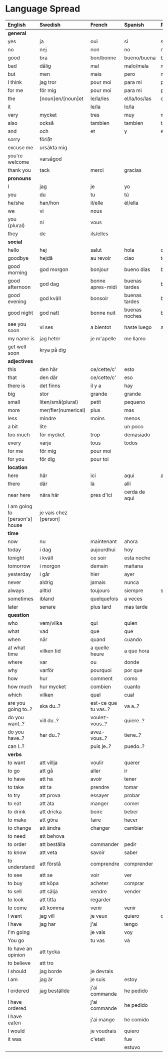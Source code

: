 # Language Spread

| English                        | Swedish               | French               | Spanish       | Portugese         | Italian         |
| :----------------------------- | :-------------------- | :------------------- | :------------ | :---------------- | :-------------- |
| **general**                    |                       |                      |               |                   |                 |
| yes                            | ja                    | oui                  | si            | si                | si              |
| no                             | nej                   | non                  | no            | nao               | no              |
| good                           | bra                   | bon/bonne            | bueno/buena   | bom/boa/bons/boas | buono           |
| bad                            | dålig                 | mal                  | malo/mala     | mau               | cattivo/cattiva |
| but                            | men                   | mais                 | pero          | mas(mash or mass) | ma              |
| I think                        | jag tror              | pour moi             | para mi       | para mim          | per me          |
| for me                         | för mig               | pour moi             | para mi       | para mim          | per me          |
| the                            | [noun]en/[noun]et     | le/la/les            | el/la/los/las | o/a/os/as         |                 |
| it                             |                       | le/la                | lo/la         |                   |                 |
| very                           | mycket                | tres                 | muy           | muito             | molto           |
| also                           | också                 | tambien              | tambien       | tambem            | anche           |
| and                            | och                   | et                   | y             | e                 | e               |
| sorry                          | förlåt                |                      |               |                   |                 |
| excuse me                      | ursäkta mig           |                      |               |                   |                 |
| you're welcome                 | varsågod              |                      |               |                   |                 |
| thank you                      | tack                  | merci                | gracias       |                   |                 |
| **pronouns**                   |                       |                      |               |                   |                 |
| I                              | jag                   | je                   | yo            |                   |                 |
| you                            | du                    | tu                   | tú            |                   |                 |
| he/she                         | han/hon               | il/elle              | él/ella       |                   |                 |
| we                             | vi                    | nous                 |               |                   |                 |
| you (plural)                   | ni                    | vous                 |               |                   |                 |
| they                           | de                    | ils/elles            |               |                   |                 |
| **social**                     |                       |                      |               |                   |                 |
| hello                          | hej                   | salut                | hola          | ola               | ciao            |
| goodbye                        | hejdå                 | au revoir            | ciao          | tchau             | arrivederci     |
| good morning                   | god morgon            | bonjour              | bueno dias    | bom dia           | buongiorno      |
| good afternoon                 | god dag               | bonne apres-midi     | buenas tardes | boa tarde         | buon pomeriggio |
| good evening                   | god kväll             | bonsoir              | buenas tardes | boa tarde         | buona serata    |
| good night                     | god natt              | bonne nuit           | buenas noches | boa noite         | buona notte     |
| see you soon                   | vi ses                | a bientot            | haste luego   | ate logo          | a dopo          |
| my name is                     | jag heter             | je m'apelle          | me llamo      |                   |                 |
| get well soon                  | krya på dig           |                      |
| **adjectives**                 |                       |                      |               |                   |                 |
| this                           | den här               | ce/cette/c'          | esto          |                   |                 |
| that                           | den där               | ce/cette/c'          | eso           |                   |                 |
| there is                       | det finns             | il y a               | hay           |
| big                            | stor                  | grande               | grande        |                   |                 |
| small                          | liten/små(plural)     | petit                | pequeno       |                   |                 |
| more                           | mer/fler(numerical)   | plus                 | mas           |                   |                 |
| less                           | mindre                | moins                | menos         |                   |                 |
| a bit                          | lite                  |                      | un poco       |                   |                 |
| too much                       | för mycket            | trop                 | demasiado     |                   | troppo          |
| every                          | varje                 | tous                 | todos         |                   |                 |
| for me                         | för mig               | pour moi             |               |                   |                 |
| for you                        | för dig               | pour toi             |               |                   |                 |
| **location**                   |                       |                      |               |                   |                 |
| here                           | här                   | ici                  | aqui          | aqui              | qui             |
| there                          | där                   | là                   | allí          |                   |                 |
| near here                      | nära här              | pres d'ici           | cerda de aqui |                   |                 |
| I am going to [person's] house | je vais chez [person] |                      |               |                   |                 |
| **time**                       |                       |                      |               |                   |                 |
| now                            | nu                    | maintenant           | ahora         |
| today                          | i dag                 | aujourdhui           | hoy           |
| tonight                        | i kväll               | ce soir              | esta noche    |
| tomorrow                       | i morgon              | demain               | mañana        |
| yesterday                      | i går                 | hier                 | ayer          |
| never                          | aldrig                | jamais               | nunca         |
| always                         | alltid                | toujours             | siempre       | sempre            | sempre          |
| sometimes                      | ibland                | quelquefois          | a veces       |                   |                 |
| later                          | senare                | plus tard            | mas tarde     |                   |                 |
| **question**                   |                       |                      |               |
| who                            | vem/vilka             | qui                  | quien         |
| what                           | vad                   | que                  | que           |
| when                           | när                   | quand                | cuando        |
| at what time                   | vilken tid            | a quelle heure       | a que hora    |
| where                          | var                   | ou                   | donde         |
| why                            | varför                | pourquoi             | por que       |
| how                            | hur                   | comment              | como          |
| how much                       | hur mycket            | combien              | cuanto        |
| which                          | vilken                | quel                 | cual          |
| are you going to..?            | ska du..?             | est-ce que tu vas..? | va a..?       |
| do you want..?                 | vill du..?            | voulez-vous..?       | quiere..?     |
| do you have..?                 | har du..?             | avez-vous..?         | tiene..?      |
| can I..?                       |                       | puis je..?           | puedo..?      |
| **verbs**                      |                       |                      |
| to want                        | att villja            | voulir               | querer        |
| to go                          | att gå                | aller                | ir            |
| to have                        | att ha                | avoir                | tener         |
| to take                        | att ta                | prendre              | tomar         |
| to try                         | att prova             | essayer              | probar        |
| to eat                         | att äta               | manger               | comer         |
| to drink                       | att dricka            | boire                | beber         |
| to make                        | att göra              | faire                | hacer         |
| to change                      | att ändra             | changer              | cambiar       |
| to need                        | att behova            |                      |               |
| to order                       | att beställa          | commander            | pedir         |
| to know                        | att veta              | savoir               | saber         |
| to understand                  | att förstå            | comprendre           | comprender    |
| to see                         | att se                | voir                 | ver           |
| to buy                         | att köpa              | acheter              | comprar       |
| to sell                        | att sälja             | vendre               | vender        |
| to look                        | att titta             | regarder             |               |
| to come                        | att komma             | venir                | venir         |
| I want                         | jag vill              | je veux              | quiero        | quero             |                 |
| I have                         | jag har               | j'ai                 | tengo         |
| I'm going                      |                       | je vais              | voy           |
| You go                         |                       | tu vas               | va            |
| to have an opinion             | att tycka             |                      |               |
| to believe                     | att tro               |                      |               |
| I should                       | jag borde             | je devrais           |               |
| I am                           | jag är                | je suis              | estoy         |
| I ordered                      | jag beställde         | j'ai commande        | he pedido     |
| I have ordered                 |                       | j'ai commande        | he pedido     |
| I have eaten                   |                       | j'ai mange           | he comido     |
| I would                        |                       | je voudrais          | quiero        |
| it was                         |                       | c'etait              | fue           |
|                                |                       |                      | estuvo        |
